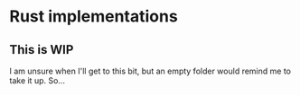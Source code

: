 # Rust implementations
## This is WIP
I am unsure when I'll get to this bit, but an empty folder would remind me to take it up.
So...